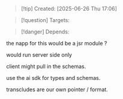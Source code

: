 
>[!tip] Created: [2025-06-26 Thu 17:06]

>[!question] Targets: 

>[!danger] Depends: 

the napp for this would be a jsr module ?

would run server side only

client might pull in the schemas.

use the ai sdk for types and schemas.

transcludes are our own pointer / format.
